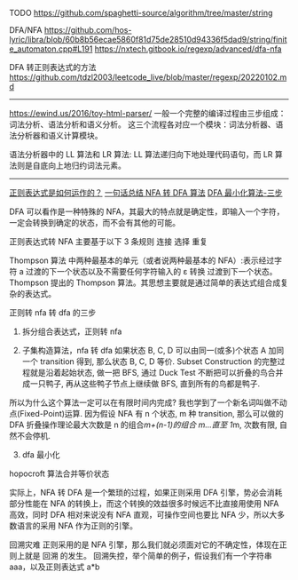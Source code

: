 TODO
https://github.com/spaghetti-source/algorithm/tree/master/string

DFA/NFA
https://github.com/hos-lyric/libra/blob/60b8b56ecae5860f81d75de28510d94336f5dad9/string/finite_automaton.cpp#L191
https://nxtech.gitbook.io/regexp/advanced/dfa-nfa

DFA 转正则表达式的方法
https://github.com/tdzl2003/leetcode_live/blob/master/regexp/20220102.md

---

https://ewind.us/2016/toy-html-parser/
一般一个完整的编译过程由三步组成：词法分析、语法分析和语义分析。
这三个流程各对应一个模块：词法分析器、语法分析器和语义计算模块。

语法分析器中的 LL 算法和 LR 算法:
LL 算法递归向下地处理代码语句，而 LR 算法则是自底向上地归约词法元素。

---

[正则表达式是如何运作的？](https://zhuanlan.zhihu.com/p/608908724)
[一句话总结 NFA 转 DFA 算法](https://zhuanlan.zhihu.com/p/39452141)
[DFA 最小化算法-三步](https://www.zhihu.com/question/39767421/answer/338794446)

DFA 可以看作是一种特殊的 NFA，其最大的特点就是确定性，即输入一个字符，一定会转换到确定的状态，而不会有其他的可能。

正则表达式转 NFA 主要基于以下 3 条规则
连接 选择 重复

Thompson 算法 中两种最基本的单元（或者说两种最基本的 NFA）:表示经过字符 a 过渡的下一个状态以及不需要任何字符输入的 ε 转换 过渡到下一个状态。
Thompson 提出的 Thompson 算法。其思想主要就是通过简单的表达式组合成复杂的表达式。

正则转 nfa 转 dfa 的三步

1. 拆分组合表达式，正则转 nfa

2. 子集构造算法，nfa 转 dfa
   如果状态 B, C, D 可以由同一(或多)个状态 A 加同一个 transition 得到, 那么状态 B, C, D 等价.
   Subset Construction 的完整过程就是沿着起始状态, 做一把 BFS, 通过 Duck Test 不断把可以折叠的鸟合并成一只鸭子, 再从这些鸭子节点上继续做 BFS, 直到所有的鸟都是鸭子.

所以为什么这个算法一定可以在有限时间内完成? 我也学到了一个新名词叫做不动点(Fixed-Point)运算. 因为假设 NFA 有 n 个状态, m 种 transition, 那么可以做的 DFA 折叠操作理论最大次数是 n 的组合*m+(n-1)的组合 m...直至 1*m, 次数有限, 自然不会停机.

3. dfa 最小化

hopocroft 算法合并等价状态

实际上，NFA 转 DFA 是一个繁琐的过程，如果正则采用 DFA 引擎，势必会消耗部分性能在 NFA 的转换上，而这个转换的效益很多时候远不比直接用使用 NFA 高效，同时 DFA 相对来说没有 NFA 直观，可操作空间也要比 NFA 少，所以大多数语言的采用 NFA 作为正则的引擎。

回溯灾难
正则采用的是 NFA 引擎，那么我们就必须面对它的不确定性，体现在正则上就是 回溯 的发生。
回溯失控，举个简单的例子，假设我们有一个字符串 aaa，以及正则表达式 a\*b
